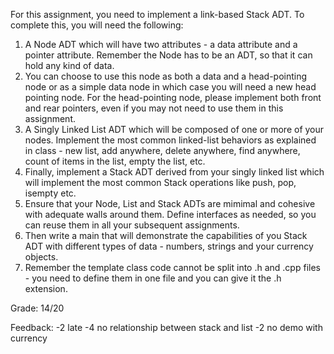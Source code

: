 For this assignment, you need to implement a link-based Stack ADT.  To complete this, you will need the following:

1. A Node ADT which will have two attributes - a data attribute and a pointer attribute.  Remember the Node has to be an ADT, so that it can hold any kind of data.
2. You can choose to use this node as both a data and a head-pointing node or as a simple data node in which case you will need a new head pointing node.  For the head-pointing node, please implement both front and rear pointers, even if you may not need to use them in this assignment.
3. A Singly Linked List ADT which will be composed of one or more of your nodes.  Implement the most common linked-list behaviors as explained in class - new list, add anywhere, delete anywhere, find anywhere, count of items in the list, empty the list, etc.
4. Finally, implement a Stack ADT derived from your singly linked list which will implement the most common Stack operations like push, pop, isempty etc.
5. Ensure that your Node, List and Stack ADTs are mimimal and cohesive with adequate walls around them.  Define interfaces as needed, so you can reuse them in all your subsequent assignments.
6. Then write a main that will demonstrate the capabilities of you Stack ADT with different types of data - numbers, strings and your currency objects.
7. Remember the template class code cannot be split into .h and .cpp files - you need to define them in one file and you can give it the .h extension.

Grade: 14/20

Feedback: -2 late
		  -4 no relationship between stack and list
		  -2 no demo with currency
